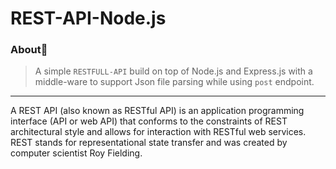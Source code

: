 # REST-API-Node.js

### About🧬
>A simple ```RESTFULL-API``` build on top of Node.js and Express.js with a middle-ware to support Json file parsing while using ```post``` endpoint. 
---
A REST API (also known as RESTful API) is an application programming interface (API or web API) that conforms to the constraints of REST architectural style and allows for interaction with RESTful web services. REST stands for representational state transfer and was created by computer scientist Roy Fielding.
